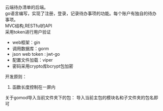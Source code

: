 云端待办清单的后端。  
go语⾔编写，实现了注册，登录，记录待办事项的功能。每个账户有独⾃的待办事项。  
MVC结构,RESTful的API  
采用token进行用户验证

- web框架：gin
- 调用数据库：gorm
- json web token : jwt-go
- 配置文件加载：viper
- 密码采用crypto库bcrypt包加密


开发原则：
1. 函数长度控制在一屏内

关于gomod导入当前文件夹下的包： 导入当前主包的模块名和子文件夹的包名即可
